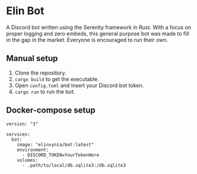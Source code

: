 # Elin Bot

A Discord bot written using the Serenity framework in Rust. With a focus on proper logging and zero embeds, this general purpose bot was made to fill in the gap in the market. Everyone is encouraged to run their own.

## Manual setup
1. Clone the repository.
2. `cargo build` to get the executable.
3. Open `config.toml` and insert your Discord bot token.
4. `cargo run` to run the bot.

## Docker-compose setup
```
version: "3"

services:
  bot:
    image: "elinvynia/bot:latest"
    environment:
      - DISCORD_TOKEN=YourTokenHere
    volumes:
      - .path/to/local/db.sqlite3:/db.sqlite3
```

